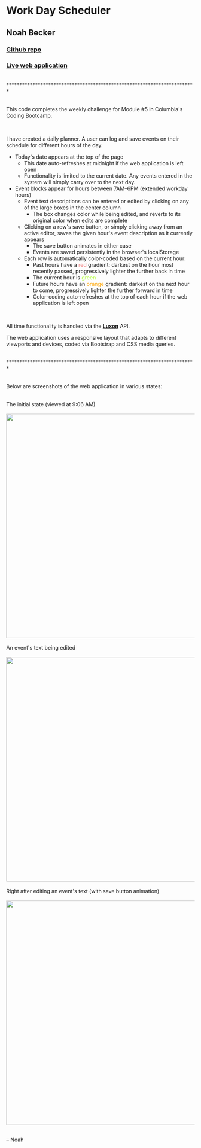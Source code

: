 # Work Day Scheduler
## Noah Becker

### [Github repo](https://github.com/noah35becker/work-day-scheduler/)

### [Live web application](https://noah35becker.github.io/work-day-scheduler/)
<br/>
************************************************************************

<br/>
<br/>

This code completes the weekly challenge for Module #5 in Columbia's Coding Bootcamp.


<br/>

I have created a daily planner. A user can log and save events on their schedule for different hours of the day.

- Today's date appears at the top of the page
    - This date auto-refreshes at midnight if the web application is left open
    - Functionality is limited to the current date. Any events entered in the system will simply carry over to the next day.
- Event blocks appear for hours between 7AM–6PM (extended workday hours)
    - Event text descriptions can be entered or edited by clicking on any of the large boxes in the center column
        - The box changes color while being edited, and reverts to its original color when edits are complete
    - Clicking on a row's save button, or simply clicking away from an active editor, saves the given hour's event description as it currently appears
        - The save button animates in either case
        - Events are saved persistently in the browser's localStorage
    - Each row is automatically color-coded based on the current hour:
        - Past hours have a <span style='color: lightcoral'>red</span> gradient: darkest on the hour most recently passed, progressively lighter the further back in time
        - The current hour is <span style='color: greenyellow'>green</span>
        - Future hours have an <span style='color: orange'>orange</span> gradient: darkest on the next hour to come, progressively lighter the further forward in time
        - Color-coding auto-refreshes at the top of each hour if the web application is left open



<br/>

All time functionality is handled via the <b>[Luxon](https://moment.github.io/luxon/#/)</b> API.
<br/>

The web application uses a responsive layout that adapts to different viewports and devices, coded via Bootstrap and CSS media queries.

<br/>
************************************************************************
<br/>
<br/>

Below are screenshots of the web application in various states:

<br/>
The initial state (viewed at 9:06 AM)
<br/>
<br/>
<img src="assets/final-screenshots/initial-state.png" width="600"/>
<br/>

<br/>
An event's text being edited
<br/>
<br/>
<img src="assets/final-screenshots/event-editor-open.png" width="600"/>
<br/>

<br/>
Right after editing an event's text (with save button animation)
<br/>
<br/>
<img src="assets/final-screenshots/event-just-edited.png" width="600"/>
<br/>




<br/>

– Noah